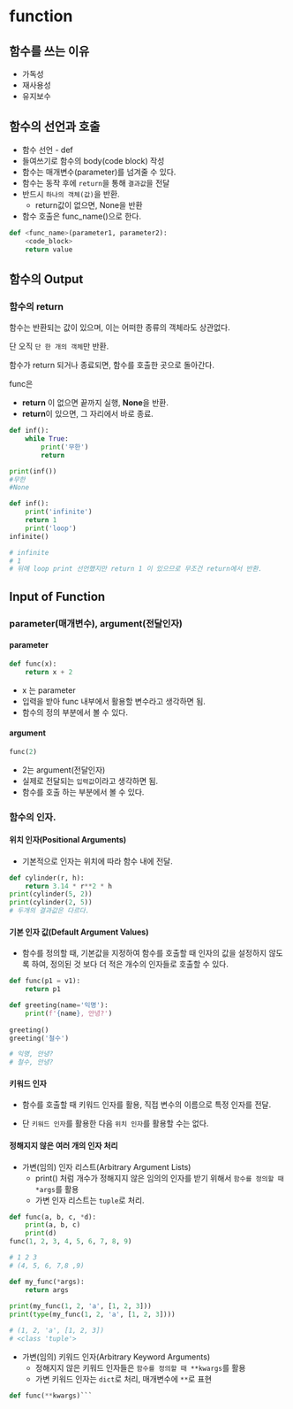 # function
## 함수를 쓰는 이유
- 가독성
- 재사용성
- 유지보수

## 함수의 선언과 호출
- 함수 선언 - def
- 들여쓰기로 함수의 body(code block) 작성
- 함수는 매개변수(parameter)를 넘겨줄 수 있다.
- 함수는 동작 후에 `return`을 통해 `결과값`을 전달
- 반드시 `하나의 객체(값)`을 반환.
  - return값이 없으면, None을 반환
- 함수 호출은 func_name()으로 한다.

```python
def <func_name>(parameter1, parameter2):
    <code_block>
    return value
```

## 함수의 Output

### 함수의 return
함수는 반환되는 값이 있으며, 이는 어떠한 종류의 객체라도 상관없다.

단 오직 `단 한 개의 객체`만 반환.

함수가 return 되거나 종료되면, 함수를 호출한 곳으로 돌아간다.

func은
- **return** 이 없으면 끝까지 실행, **None**을 반환.
- **return**이 있으면, 그 자리에서 바로 종료.

```python
def inf():
    while True:
        print('무한')
        return

print(inf())
#무한
#None
```
```python
def inf():
    print('infinite')
    return 1
    print('loop')
infinite()

# infinite
# 1
# 뒤에 loop print 선언했지만 return 1 이 있으므로 무조건 return에서 반환.
```

## Input of Function
### parameter(매개변수), argument(전달인자)

#### parameter
```python
def func(x):
    return x + 2
```
- x 는 parameter
- 입력을 받아 func 내부에서 활용할 변수라고 생각하면 됨.
- 함수의 정의 부분에서 볼 수 있다.

#### argument
```python
func(2)
```
- 2는 argument(전달인자)
- 실제로 전달되는 `입력값`이라고 생각하면 됨.
- 함수를 호출 하는 부분에서 볼 수 있다.

### 함수의 인자.

#### 위치 인자(Positional Arguments)

- 기본적으로 인자는 위치에 따라 함수 내에 전달.
```python
def cylinder(r, h):
    return 3.14 * r**2 * h
print(cylinder(5, 2))
print(cylinder(2, 5))
# 두개의 결과값은 다르다.
```

#### 기본 인자 값(Default Argument Values)
- 함수를 정의할 때, 기본값을 지정하여 함수를 호출할 때 인자의 값을 설정하지 않도록 하여, 정의된 것 보다 더 적은 개수의 인자들로 호출할 수 있다.

```python
def func(p1 = v1):
    return p1
```

```python
def greeting(name='익명'):
    print(f'{name}, 안녕?')
    
greeting()
greeting('철수')

# 익명, 안녕?
# 철수, 안녕?
```

#### 키워드 인자
- 함수를 호출할 때 키워드 인자를 활용, 직접 변수의 이름으로 특정 인자를 전달.

- 단 `키워드 인자`를 활용한 다음 `위치 인자`를 활용할 수는 없다.

#### 정해지지 않은 여러 개의 인자 처리
- 가변(임의) 인자 리스트(Arbitrary Argument Lists)
  - print() 처럼 개수가 정해지지 않은 임의의 인자를 받기 위해서 `함수를 정의할 때 *args`를 활용
  - 가변 인자 리스트는 `tuple`로 처리.
```python
def func(a, b, c, *d):
    print(a, b, c)
    print(d)
func(1, 2, 3, 4, 5, 6, 7, 8, 9)

# 1 2 3
# (4, 5, 6, 7,8 ,9)
```

```python
def my_func(*args):
    return args
    
print(my_func(1, 2, 'a', [1, 2, 3]))
print(type(my_func(1, 2, 'a', [1, 2, 3])))

# (1, 2, 'a', [1, 2, 3])
# <class 'tuple'>
```

- 가변(임의) 키워드 인자(Arbitrary Keyword Arguments)
  - 정해지지 않은 키워드 인자들은 `함수를 정의할 때 **kwargs`를 활용
  - 가변 키워드 인자는 `dict`로 처리, 매개변수에 `**`로 표현

```python
def func(**kwargs)```